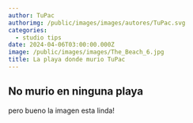 ```yaml
---
author: TuPac
authorimg: /public/images/images/autores/TuPac.svg
categories:
  - studio tips
date: 2024-04-06T03:00:00.000Z
image: /public/images/images/The_Beach_6.jpg
title: La playa donde murio TuPac
---
```


## No murio en ninguna playa

pero bueno la imagen esta linda!
